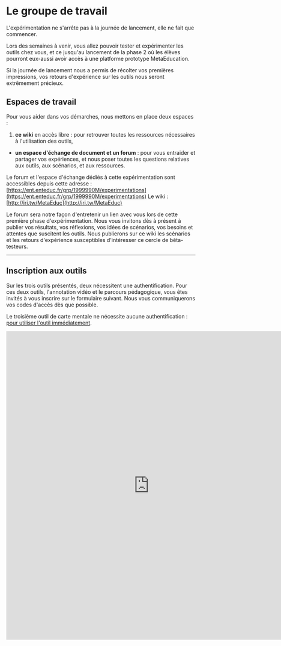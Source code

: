 # Le groupe de travail

L'expérimentation ne s'arrête pas à la journée de lancement, elle ne fait que commencer.

Lors des semaines à venir, vous allez pouvoir tester et expérimenter les outils chez vous, et ce jusqu'au lancement de la phase 2 où les élèves pourront eux-aussi avoir accès à une platforme prototype MetaEducation.

Si la journée de lancement nous a permis de récolter vos premières impressions, vos retours d'expérience sur les outils nous seront extrêmement précieux.

## Espaces de travail

Pour vous aider dans vos démarches, nous mettons en place deux espaces :

1. **ce wiki** en accès libre : pour retrouver toutes les ressources nécessaires à l'utilisation des outils,
* **un espace d'échange de document et un forum** : pour vous entraider et partager vos expériences, et nous poser toutes les questions relatives aux outils, aux scénarios, et aux ressources.

<i class="fa fa-arrow-right"></i> Le forum et l'espace d'échange dédiés à cette expérimentation sont accessibles depuis cette adresse : [https://ent.enteduc.fr/grp/1999990M/experimentations](https://ent.enteduc.fr/grp/1999990M/experimentations)
<i class="fa fa-arrow-right"></i> Le wiki : [http://iri.tw/MetaEduc](http://iri.tw/MetaEduc)

Le forum sera notre façon d'entretenir un lien avec vous lors de cette première phase d'expérimentation. Nous vous invitons dès à présent à publier vos résultats, vos réflexions, vos idées de scénarios, vos besoins et attentes que suscitent les outils. Nous publierons sur ce wiki les scénarios et les retours d'expérience susceptibles d'intéresser ce cercle de bêta-testeurs.

---

## Inscription aux outils

Sur les trois outils présentés, deux nécessitent une authentification. Pour ces deux outils, l'annotation vidéo et le parcours pédagogique, vous êtes invités à vous inscrire sur le formulaire suivant. Nous vous communiquerons vos codes d'accès dès que possible.

Le troisième outil de carte mentale ne nécessite aucune authentification : <i class="fa fa-arrow-right"></i> [pour utiliser l'outil immédiatement](acces_carte.md).

<iframe src="https://docs.google.com/forms/d/1X5IpfUWSeu7KJG4wfIvvDLwnXcMRa6ZcNfHoDQ7XPdw/viewform?embedded=true" width="760" height="820" frameborder="0" marginheight="0" marginwidth="0">Chargement en cours...</iframe>
